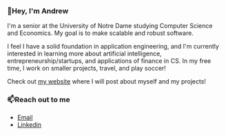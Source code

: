 ### 👋Hey, I'm Andrew 

I'm a senior at the University of Notre Dame studying Computer Science and Economics. My goal is to make scalable and robust software.

I feel I have a solid foundation in application engineering, and I'm currently interested in learning more about artificial intelligence, entrepreneurship/startups, and applications of finance in CS. In my free time, I work on smaller projects, travel, and play soccer!

Check out [my website](https://www.andrewvittiglio.com) where I will post about myself and my projects! 


### 📫Reach out to me
  - [Email](avittig2@nd.edu)
  - [Linkedin](https://linkedin.com/in/andr3wV)
